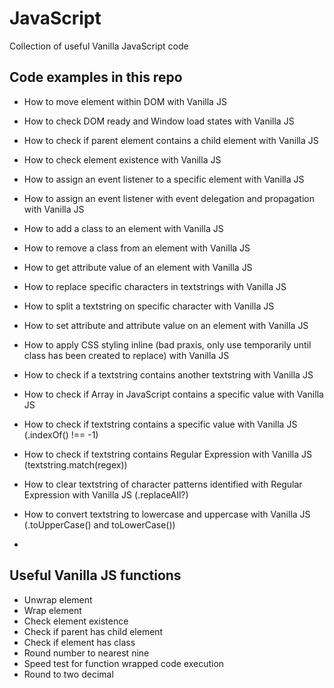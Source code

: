 # JavaScript
Collection of useful Vanilla JavaScript code

## Code examples in this repo
- How to move element within DOM with Vanilla JS
- How to check DOM ready and Window load states with Vanilla JS
- How to check if parent element contains a child element with Vanilla JS
- How to check element existence with Vanilla JS
- How to assign an event listener to a specific element with Vanilla JS
- How to assign an event listener with event delegation and propagation with Vanilla JS
- How to add a class to an element with Vanilla JS
- How to remove a class from an element with Vanilla JS
- How to get attribute value of an element with Vanilla JS
- How to replace specific characters in textstrings with Vanilla JS
- How to split a textstring on specific character with Vanilla JS
- How to set attribute and attribute value on an element with Vanilla JS
- How to apply CSS styling inline (bad praxis, only use temporarily until class has been created to replace) with Vanilla JS
- How to check if a textstring contains another textstring with Vanilla JS
- How to check if Array in JavaScript contains a specific value with Vanilla JS

- How to check if textstring contains a specific value with Vanilla JS (.indexOf() !== -1)
- How to check if textstring contains Regular Expression with Vanilla JS (textstring.match(regex))
- How to clear textstring of character patterns identified with Regular Expression with Vanilla JS (.replaceAll?)
- How to convert textstring to lowercase and uppercase with Vanilla JS (.toUpperCase() and toLowerCase())
- 

## Useful Vanilla JS functions
- Unwrap element
- Wrap element
- Check element existence
- Check if parent has child element
- Check if element has class
- Round number to nearest nine
- Speed test for function wrapped code execution
- Round to two decimal
